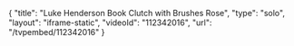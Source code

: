 {
    "title": "Luke Henderson Book Clutch with Brushes  Rose",
    "type": "solo",
    "layout": "iframe-static",
    "videoId": "112342016",
    "url": "\/tvpembed\/112342016"
}